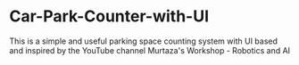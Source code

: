 # Car-Park-Counter-with-UI
This is a simple and useful parking space counting system with UI based and inspired by the YouTube channel Murtaza's Workshop - Robotics and AI
